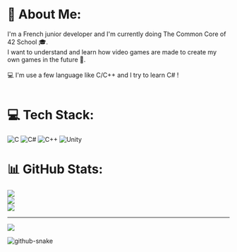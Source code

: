 # 💫 About Me:
I'm a French junior developer and I'm currently doing The Common Core of 42 School 🎓.<br>I want to understand and learn how video games are made to create my own games in the future 🚀.<br><br>💻 I'm use a few language like C/C++  and I try to learn C# ! <br><br>

# 💻 Tech Stack:
![C](https://img.shields.io/badge/c-%2300599C.svg?style=flat&logo=c&logoColor=white) ![C#](https://img.shields.io/badge/c%23-%23239120.svg?style=flat&logo=csharp&logoColor=white) ![C++](https://img.shields.io/badge/c++-%2300599C.svg?style=flat&logo=c%2B%2B&logoColor=white) ![Unity](https://img.shields.io/badge/unity-%23000000.svg?style=flat&logo=unity&logoColor=white)
# 📊 GitHub Stats:
![](https://github-readme-stats.vercel.app/api?username=Nnelo0&theme=nord&hide_border=false&include_all_commits=false&count_private=false)<br/>
![](https://nirzak-streak-stats.vercel.app/?user=Nnelo0&theme=nord&hide_border=false)<br/>
![](https://github-readme-stats.vercel.app/api/top-langs/?username=Nnelo0&theme=nord&hide_border=false&include_all_commits=false&count_private=false&layout=compact)

---
[![](https://visitcount.itsvg.in/api?id=Nnelo0&icon=0&color=0)](https://visitcount.itsvg.in)

<!-- Proudly created with GPRM ( https://gprm.itsvg.in ) -->

<picture>
  <source media="(prefers-color-scheme: dark)" srcset="https://raw.githubusercontent.com/Nnelo0/Nnelo/output/github-snake-dark.svg" />
  <source media="(prefers-color-scheme: light)" srcset="https://raw.githubusercontent.com/Nnelo0/Nnelo/output/github-snake.svg" />
  <img alt="github-snake" src="https://raw.githubusercontent.com/Nnelo0/Nnelo/output/github-snake.svg" />
</picture>
